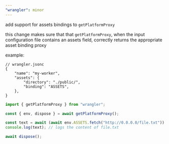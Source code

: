 ```yaml
---
"wrangler": minor
---
```


add support for assets bindings to `getPlatformProxy`

this change makes sure that that `getPlatformProxy`, when the input configuration
file contains an assets field, correctly returns the appropriate asset binding proxy

example:

```jsonc
// wrangler.jsonc
{
	"name": "my-worker",
	"assets": {
		"directory": "./public/",
		"binding": "ASSETS",
	},
}
```

```js
import { getPlatformProxy } from "wrangler";

const { env, dispose } = await getPlatformProxy();

const text = await (await env.ASSETS.fetch("http://0.0.0.0/file.txt")).text();
console.log(text); // logs the content of file.txt

await dispose();
```
